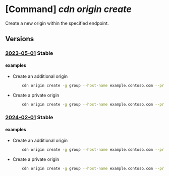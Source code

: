 # [Command] _cdn origin create_

Create a new origin within the specified endpoint.

## Versions

### [2023-05-01](/Resources/mgmt-plane/L3N1YnNjcmlwdGlvbnMve30vcmVzb3VyY2Vncm91cHMve30vcHJvdmlkZXJzL21pY3Jvc29mdC5jZG4vcHJvZmlsZXMve30vZW5kcG9pbnRzL3t9L29yaWdpbnMve30=/2023-05-01.xml) **Stable**

<!-- mgmt-plane /subscriptions/{}/resourcegroups/{}/providers/microsoft.cdn/profiles/{}/endpoints/{}/origins/{} 2023-05-01 -->

#### examples

- Create an additional origin
    ```bash
        cdn origin create -g group --host-name example.contoso.com --profile-name profile --endpoint-name endpoint -n origin --host-name example.contoso.com --origin-host-header example.contoso.com --http-port 80 --https-port 443
    ```

- Create a private origin
    ```bash
        cdn origin create -g group --host-name example.contoso.com --profile-name profile --endpoint-name endpoint -n origin --http-port 80 --https-port 443 --private-link-resource-id /subscriptions/00000000-0000-0000-0000-000000000000/resourceGroups/group/providers/Microsoft.Network/privateLinkServices/pls --private-link-location EastUS --private-link-approval-message 'Please approve this request'
    ```

### [2024-02-01](/Resources/mgmt-plane/L3N1YnNjcmlwdGlvbnMve30vcmVzb3VyY2Vncm91cHMve30vcHJvdmlkZXJzL21pY3Jvc29mdC5jZG4vcHJvZmlsZXMve30vZW5kcG9pbnRzL3t9L29yaWdpbnMve30=/2024-02-01.xml) **Stable**

<!-- mgmt-plane /subscriptions/{}/resourcegroups/{}/providers/microsoft.cdn/profiles/{}/endpoints/{}/origins/{} 2024-02-01 -->

#### examples

- Create an additional origin
    ```bash
        cdn origin create -g group --host-name example.contoso.com --profile-name profile --endpoint-name endpoint -n origin --host-name example.contoso.com --origin-host-header example.contoso.com --http-port 80 --https-port 443
    ```

- Create a private origin
    ```bash
        cdn origin create -g group --host-name example.contoso.com --profile-name profile --endpoint-name endpoint -n origin --http-port 80 --https-port 443 --private-link-resource-id /subscriptions/00000000-0000-0000-0000-000000000000/resourceGroups/group/providers/Microsoft.Network/privateLinkServices/pls --private-link-location EastUS --private-link-approval-message 'Please approve this request'
    ```
